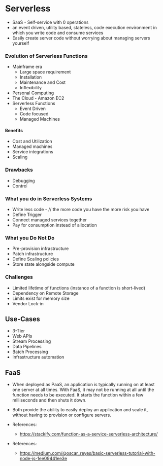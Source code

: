 # Serverless
- SaaS - Self-service with 0 operations
- an event driven, utility based, stateless, code execution environment in which you write code and consume services
- Easily create server code without worrying about managing servers yourself

### Evolution of Serverless Functions
- Mainframe era
    - Large space requirement
    - Installation
    - Maintenance and Cost
    - Inflexibility
- Personal Computing
- The Cloud - Amazon EC2
- Serverless Functions
    - Event Driven
    - Code focused
    - Managed Machines

#### Benefits
- Cost and Utilization
- Managed machines
- Service integrations
- Scaling

### Drawbacks
- Debugging
- Control

### What you do in Serverless Systems
- Write less code - // the more code you have the more risk you have
- Define Trigger
- Connect managed services together
- Pay for consumption instead of allocation

### What you Do Not Do
- Pre-provision infrastructure
- Patch infrastructure
- Define Scaling policies
- Store state alongside compute

### Challenges
- Limited lifetime of functions (instance of a function is short-lived)
- Dependency on Remote Storage
- Limits exist for memory size
- Vendor Lock-in

## Use-Cases
- 3-Tier
- Web APIs
- Stream Processing
- Data Pipelines
- Batch Processing
- Infrastructure automation

## FaaS
- When deployed as PaaS, an application is typically running on at least one server at all times. With FaaS, it may not be running at all until the function needs to be executed. It starts the function within a few milliseconds and then shuts it down.
- Both provide the ability to easily deploy an application and scale it, without having to provision or configure servers.
- References:
    - https://stackify.com/function-as-a-service-serverless-architecture/

- References:
    - https://medium.com/@oscar_reyes/basic-serverless-tutorial-with-node-js-1ee09441ee3e